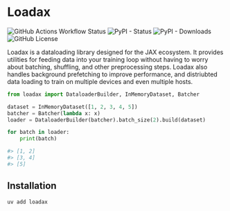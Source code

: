 # Loadax

![GitHub Actions Workflow Status](https://img.shields.io/github/actions/workflow/status/walln/loadax/ci.yml)
![PyPI - Status](https://img.shields.io/pypi/status/loadax)
![PyPI - Downloads](https://img.shields.io/pypi/dm/loadax)
![GitHub License](https://img.shields.io/github/license/walln/loadax)

Loadax is a dataloading library designed for the JAX ecosystem. It provides utilities for feeding data into your training loop without having to worry about batching, shuffling, and other preprocessing steps. Loadax also handles
background prefetching to improve performance, and distriubted data loading to train on multiple devices and even multiple hosts.

```py title="Loadax Example"
from loadax import DataloaderBuilder, InMemoryDataset, Batcher

dataset = InMemoryDataset([1, 2, 3, 4, 5])
batcher = Batcher(lambda x: x)
loader = DataloaderBuilder(batcher).batch_size(2).build(dataset)

for batch in loader:
    print(batch)

#> [1, 2]
#> [3, 4]
#> [5]
```

## Installation

```bash
uv add loadax
```

